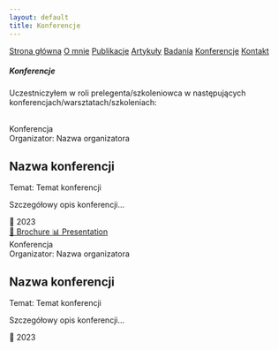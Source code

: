 ```yaml
---
layout: default
title: Konferencje
---
```

<div id="myMenu">
  <a href="/" class="menu-option">Strona główna</a>
  <a href="/about" class="menu-option">O mnie</a>
  <a href="/publications" class="menu-option">Publikacje</a>
  <a href="/articles" class="menu-option">Artykuły</a>
  <a href="/researches" class="menu-option">Badania</a>
  <a href="/conferences" class="menu-option">Konferencje</a>
  <a href="/contact" class="menu-option">Kontakt</a>
</div>

<div class="square"></div>
<div class="square1"></div>
<div class="square2"></div>
<div class="square-big"></div>

##### Konferencje
Uczestniczyłem w roli prelegenta/szkoleniowca w następujących konferencjach/warsztatach/szkoleniach:
<br>
<br>


<div class="conferences-container">


 <div class="conference-card">
   <div class="conference-badge">Konferencja</div>
   <div class="conference-organizer">Organizator: Nazwa organizatora</div>
   <h2 class="conference-title">Nazwa konferencji</h2>
   <div class="conference-topic">Temat: Temat konferencji</div>
   <p class="conference-description">Szczegółowy opis konferencji...</p>
   <div class="conference-meta">📅 2023</div>
   <div class="conference-buttons">
     <a href="/downloads/conferences/conference1_brochure.pdf" class="conference-button">
       📄 Brochure
     </a>
     <a href="/downloads/conferences/conference1_presentation.pptx" class="conference-button">
       📊 Presentation
     </a>
   </div>
 </div>


  <div class="conference-card">
    <div class="conference-badge">Konferencja</div>
    <div class="conference-organizer">Organizator: Nazwa organizatora</div>
    <h2 class="conference-title">Nazwa konferencji</h2>
    <div class="conference-topic">Temat: Temat konferencji</div>
    <p class="conference-description">Szczegółowy opis konferencji...</p>
    <div class="conference-meta">📅 2023</div>
  </div>





  
</div>
